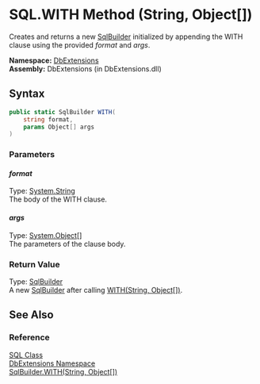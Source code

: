 SQL.WITH Method (String, Object[])
==================================
Creates and returns a new [SqlBuilder][1] initialized by appending the WITH clause using the provided *format* and *args*.

**Namespace:** [DbExtensions][2]  
**Assembly:** DbExtensions (in DbExtensions.dll)

Syntax
------

```csharp
public static SqlBuilder WITH(
	string format,
	params Object[] args
)
```

### Parameters

#### *format*
Type: [System.String][3]  
The body of the WITH clause.

#### *args*
Type: [System.Object][4][]  
The parameters of the clause body.

### Return Value
Type: [SqlBuilder][1]  
 A new [SqlBuilder][1] after calling [WITH(String, Object[])][5]. 

See Also
--------

### Reference
[SQL Class][6]  
[DbExtensions Namespace][2]  
[SqlBuilder.WITH(String, Object[])][5]  

[1]: ../SqlBuilder/README.md
[2]: ../README.md
[3]: http://msdn.microsoft.com/en-us/library/s1wwdcbf
[4]: http://msdn.microsoft.com/en-us/library/e5kfa45b
[5]: ../SqlBuilder/WITH_2.md
[6]: README.md